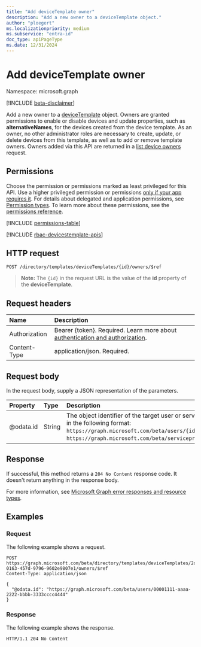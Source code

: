 ```yaml
---
title: "Add deviceTemplate owner"
description: "Add a new owner to a deviceTemplate object."
author: "ploegert"
ms.localizationpriority: medium
ms.subservice: "entra-id"
doc_type: apiPageType
ms.date: 12/31/2024
---
```


# Add deviceTemplate owner

Namespace: microsoft.graph

[!INCLUDE [beta-disclaimer](../../includes/beta-disclaimer.md)]

Add a new owner to a [deviceTemplate](../resources/devicetemplate.md) object. Owners are granted permissions to enable or disable devices and update properties, such as **alternativeNames**, for the devices created from the device template. As an owner, no other administrator roles are necessary to create, update, or delete devices from this template, as well as to add or remove template owners. Owners added via this API are returned in a [list device owners](../api/devicetemplate-list-owners.md) request. 

## Permissions

Choose the permission or permissions marked as least privileged for this API. Use a higher privileged permission or permissions [only if your app requires it](/graph/permissions-overview#best-practices-for-using-microsoft-graph-permissions). For details about delegated and application permissions, see [Permission types](/graph/permissions-overview#permission-types). To learn more about these permissions, see the [permissions reference](/graph/permissions-reference).

<!-- {
  "blockType": "permissions",
  "name": "devicetemplate-post-owners-permissions"
}
-->
[!INCLUDE [permissions-table](../includes/permissions/devicetemplate-post-owners-permissions.md)]

[!INCLUDE [rbac-devicestemplate-apis](../includes/rbac-for-apis/rbac-devicetemplate-apis.md)]

## HTTP request

<!-- { "blockType": "ignored" } -->
```http
POST /directory/templates/deviceTemplates/{id}/owners/$ref
```

>**Note:** The `{id}` in the request URL is the value of the **id** property of the **deviceTemplate**.

## Request headers

|Name|Description|
|:---|:---|
|Authorization|Bearer {token}. Required. Learn more about [authentication and authorization](/graph/auth/auth-concepts).|
|Content-Type|application/json. Required.|

## Request body

In the request body, supply a JSON representation of the parameters.

|Property|Type|Description|
|:---|:---|:---|
|@odata.id|String|The object identifier of the target user or service principal, in the following format: `https://graph.microsoft.com/beta/users/{id}` or `https://graph.microsoft.com/beta/serviceprincipals/{id}`. |

## Response

If successful, this method returns a `204 No Content` response code. It doesn't return anything in the response body.

For more information, see [Microsoft Graph error responses and resource types](/graph/errors).

## Examples

### Request

The following example shows a request.
<!-- {
  "blockType": "request",
  "name": "create_directoryobject_from_directoryobjects"
}
-->
``` http
POST https://graph.microsoft.com/beta/directory/templates/deviceTemplates/2d62b12a-0163-457d-9796-9602e9807e1/owners/$ref
Content-Type: application/json

{
  "@odata.id": "https://graph.microsoft.com/beta/users/00001111-aaaa-2222-bbbb-3333cccc4444"
}
```

### Response

The following example shows the response.
<!-- {
  "blockType": "response",
  "truncated": true
}
-->
``` http
HTTP/1.1 204 No Content
```

